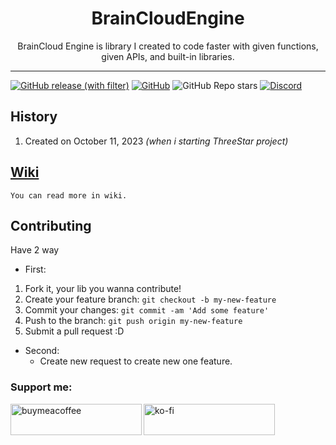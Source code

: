 <h1 align="center">BrainCloudEngine</h1>
<p align="center">BrainCloud Engine is library I created to code faster with given functions, given APIs, and built-in libraries.</p>

---

<a href="https://github.com/bluismine/Brain-Cloud-Engine/releases"><img alt="GitHub release (with filter)" src="https://img.shields.io/github/v/release/Bluismine/Brain-Cloud-Engine"></a> <a href="https://github.com/bluismine/Brain-Cloud-Engine/blob/main/LICENSE"><img alt="GitHub" src="https://img.shields.io/github/license/bluismine/Brain-Cloud-Engine?color=blue"></a> <img alt="GitHub Repo stars" src="https://img.shields.io/github/stars/bluismine/brain-cloud-engine?color=green"> <a href="https://discord.gg/rfQ4MdKeGY"><img src="https://img.shields.io/discord/1035494305118298142?color=7289DA&amp;label=Discord&amp;logo=discord&amp;logoColor=white" alt="Discord"></a>

## History
1.  Created on October 11, 2023 _(when i starting ThreeStar project)_

## [Wiki](https://github.com/bluismine/Brain-Cloud-Engine/wiki/libEngine)
  `You can read more in wiki.`

## Contributing

Have 2 way
* First:
1. Fork it, your lib you wanna contribute!
  2. Create your feature branch: `git checkout -b my-new-feature`
  3. Commit your changes: `git commit -am 'Add some feature'`
  4. Push to the branch: `git push origin my-new-feature`
  5. Submit a pull request :D

* Second:
  - Create new request to create new one feature.
    
### Support me:
<p>
  <a href="https://www.buymeacoffee.com/bluismine"> <img align="left" src="https://cdn.buymeacoffee.com/buttons/v2/default-yellow.png" height="50" width="210" alt="buymeacoffee" /></a>
  <a href="https://ko-fi.com/bluismine"> <img align="left" src="https://cdn.ko-fi.com/cdn/kofi3.png?v=3" height="50" width="210" alt="ko-fi"/></a>
</p>
